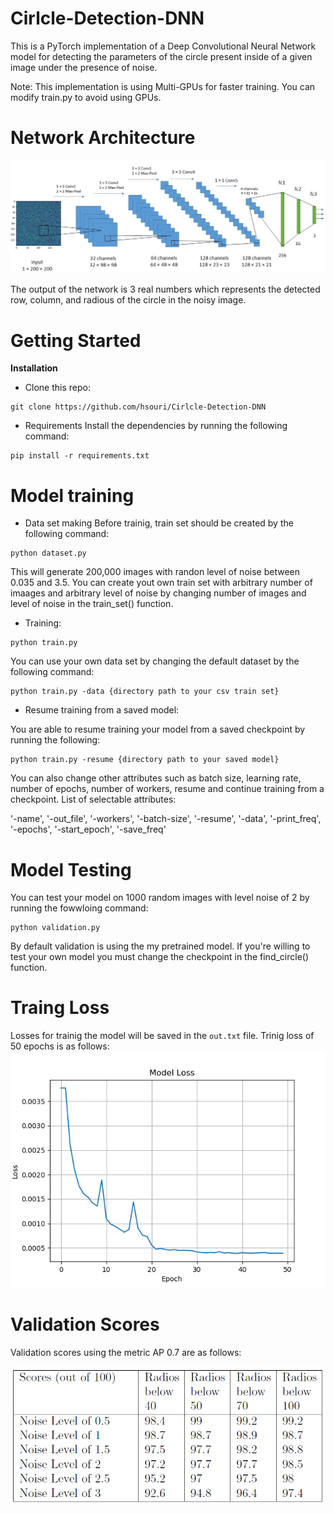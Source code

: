 # Cirlcle-Detection-DNN
This is a PyTorch implementation of a Deep Convolutional Neural Network model for detecting the parameters of the circle present inside of a given image under the presence of noise. 

Note: This implementation is using Multi-GPUs for faster training. You can modify train.py to avoid using GPUs.


# Network Architecture

![Repo List](screenshot/Network.jpg)

The output of the network is 3 real numbers which represents the detected row, column, and radious of the circle in the noisy image. 

# Getting Started

**Installation**
- Clone this repo:
```shell
git clone https://github.com/hsouri/Cirlcle-Detection-DNN
```

- Requirements
Install the dependencies by running the following command:
```shell
pip install -r requirements.txt
```

# Model training
- Data set making
Before trainig, train set should be created by the following command:

```shell
python dataset.py
```
This will generate 200,000 images with randon level of noise between 0.035 and 3.5. You can create yout own train set with arbitrary number of imaages and arbitrary level of noise by changing number of images and level of noise in the train_set() function.

- Training:

```shell
python train.py
```
You can use your own data set by changing the default dataset by the following command:

```shell
python train.py -data {directory path to your csv train set}
```

- Resume training from a saved model:

You are able to resume training your model from a saved checkpoint by running the following:

```shell
python train.py -resume {directory path to your saved model}
```

You can also change other attributes such as batch size, learning rate, number of epochs, number of workers, resume
and continue training from a checkpoint. List of selectable attributes:

'-name', '-out_file', '-workers', '-batch-size', '-resume', '-data', '-print_freq', '-epochs', '-start_epoch', '-save_freq'

# Model Testing

You can test your model on 1000 random images with level noise of 2 by running the fowwloing command:

```shell
python validation.py
``` 
By default validation is using the my pretrained model. If you're willing to test your own model you must change the checkpoint in the find_circle() function. 


# Traing Loss
Losses for trainig the model will be saved in the `out.txt` file. Trinig loss of 50 epochs is as follows:
![Training Loss](screenshot/loss.png)


# Validation Scores

Validation scores using the metric AP 0.7 are as follows:

![validation scores](screenshot/scores.png)


